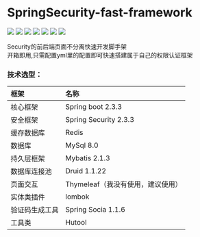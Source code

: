 # SpringSecurity-fast-framework  
<p>
<a href=""><img src="https://badgen.net/github/release/babel/babel"></a>
<a href=""><img src="https://badgen.net/badge/icon/chrome?icon=chrome&label"></a>
<a href=""><img src="https://badgen.net/github/status/micromatch/micromatch/4.0.1"></a>
<a href=""><img src="https://badgen.net/github/stars/micromatch/micromatch"></a>
<a href=""><img src="https://badgen.net/github/forks/micromatch/micromatch"></a>
<a href=""><img src="https://badgen.net/maven/v/maven-central/com.google.code.gson/gson"></a>  
<a href=""><img src="https://badgen.net/github/status/micromatch/micromatch/4.0.1"></a>

Security的前后端页面不分离快速开发脚手架  
开箱即用,只需配置yml里的配置即可快速搭建属于自己的权限认证框架  



### 技术选型：

|框架|名称|
|:---|:---|
|核心框架|Spring boot 2.3.3|
|安全框架|Spring Security  2.3.3|
|缓存数据库|Redis |
|数据库|MySql 8.0|
|持久层框架|Mybatis  2.1.3|
|数据库连接池|Druid  1.1.22|
|页面交互|Thymeleaf（我没有使用，建议使用）|
|实体类插件|lombok|
|验证码生成工具|Spring Socia  1.1.6|
|工具类|Hutool|
